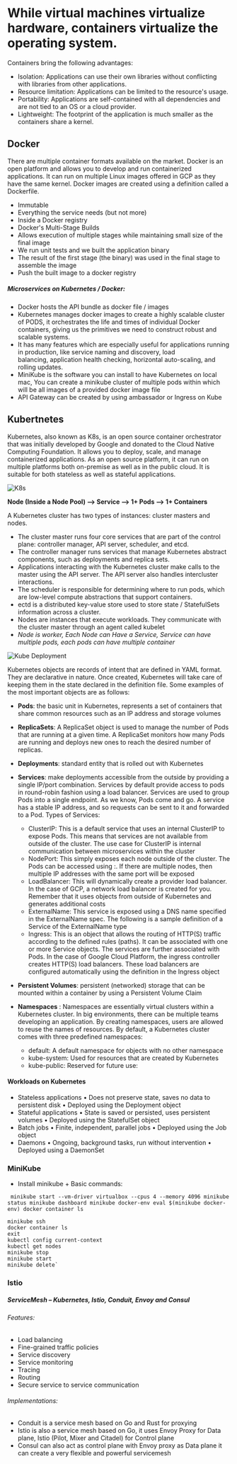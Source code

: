 
# While virtual machines virtualize hardware, containers virtualize the operating system.

Containers bring the following advantages:

- Isolation: Applications can use their own libraries without conflicting with libraries from other applications.
- Resource limitation: Applications can be limited to the resource's usage.
- Portability: Applications are self-contained with all dependencies and are not tied to an OS or a cloud provider.
- Lightweight: The footprint of the application is much smaller as the containers share a kernel.

## Docker
There are multiple container formats available on the market. Docker is an open platform and allows you to develop and run containerized applications. It can run on multiple Linux images offered in GCP as they have the same kernel. Docker images are created using a definition called a Dockerfile.

 - Immutable   
 - Everything the service needs (but not more)   
 - Inside a Docker registry
-   Docker's Multi-Stage Builds
-   Allows execution of multiple stages while maintaining small size of the final image
-   We run unit tests and we built the application binary
-   The result of the first stage (the binary) was used in the final stage to assemble the image
- Push the built image to a docker registry

##### Microservices on Kubernetes / Docker:
- Docker hosts the API bundle as docker file / images
- Kubernetes manages docker images to create a highly scalable cluster of PODS, it orchestrates the life and times of individual Docker containers, giving us the primitives we need to construct robust and scalable systems.
- It has many features which are especially useful for applications running in production, like service naming and discovery, load balancing, application health checking, horizontal auto-scaling, and rolling updates.
- MiniKube is the software you can install to have Kubernetes on local mac, You can create a minikube cluster of multiple pods within which will be all images of a provided docker image file
- API Gateway can be created by using ambassador or Ingress on Kube	 

## Kubertnetes
Kubernetes, also known as K8s, is an open source container orchestrator that was initially developed by Google and donated to the Cloud Native Computing Foundation. It allows you to deploy, scale, and manage containerized applications. As an open source platform, it can run on multiple platforms both on-premise as well as in the public cloud. It is suitable for both stateless as well as stateful applications.

![K8s](static/k8s.png)

**Node (Inside a Node Pool) --> Service --> 1+ Pods --> 1+  Containers**
  
A Kubernetes cluster has two types of instances: cluster masters and nodes.

- The cluster master runs four core services that are part of the control plane: controller manager, API server, scheduler, and etcd.
- The controller manager runs services that manage Kubernetes abstract components, such as deployments and replica sets.
- Applications interacting with the Kubernetes cluster make calls to the master using the API server. The API server also handles intercluster interactions.
- The scheduler is responsible for determining where to run pods, which are low-level compute abstractions that support containers.
- ectd is a distributed key-value store used to store state / StatefulSets information across a cluster.
- Nodes are instances that execute workloads. They communicate with the cluster master through an agent called kubelet
- _Node is worker, Each Node can Have a Service, Service can have multiple pods, each pods can have multiple container_

![Kube Deployment](static/KubeDeploy.png)

Kubernetes objects are records of intent that are defined in YAML format. They are declarative in nature. Once created, Kubernetes will take care of keeping them in the state declared in the definition file. Some examples of the most important objects are as follows:

- **Pods**: the basic unit in Kubernetes, represents a set of containers that share common resources such as an IP address and storage volumes
- **ReplicaSets**: A ReplicaSet object is used to manage the number of Pods that are running at a given time. A ReplicaSet monitors how many Pods are running and deploys new ones to reach the desired number of replicas. 
- **Deployments**: standard entity that is rolled out with Kubernetes
- **Services**: make deployments accessible from the outside by  providing a single IP/port combination. Services by default  provide access to pods in round-robin fashion using a load balancer. Services are used to group Pods into a single endpoint. As we know, Pods come and go. A service has a stable IP address, and so requests can be sent to it and forwarded to a Pod. Types of Services:
  - ClusterIP: This is a default service that uses an internal ClusterIP to expose Pods. This means that services are not available from outside of the cluster. The use case for ClusterIP is internal communication between microservices within the cluster
  - NodePort: This simply exposes each node outside of the cluster. The Pods can be accessed using <NodeIP>:<NodePort>. If there are multiple nodes, then multiple IP addresses with the same port will be exposed
  - LoadBalancer: This will dynamically create a provider load balancer. In the case of GCP, a network load balancer is created for you. Remember that it uses objects from outside of Kubernetes and generates additional costs
  - ExternalName: This service is exposed using a DNS name specified in the ExternalName spec. The following is a sample definition of a Service of the ExternalName type
  - Ingress: This is an object that allows the routing of HTTP(S) traffic according to the defined rules (paths). It can be associated with one or more Service objects. The services are further associated with Pods. In the case of Google Cloud Platform, the ingress controller creates HTTP(S) load balancers. These load balancers are configured automatically using the definition in the Ingress object

- **Persistent Volumes**: persistent (networked) storage that can be mounted within a container by using a Persistent Volume Claim
- **Namespaces** : Namespaces are essentially virtual clusters within a Kubernetes cluster. In big environments, there can be multiple teams developing an application. By creating namespaces, users are allowed to reuse the names of resources. By default, a Kubernetes cluster comes with three predefined namespaces:
  - default: A default namespace for objects with no other namespace
  - kube-system: Used for resources that are created by Kubernetes
  - kube-public: Reserved for future use:

#### Workloads on Kubernetes

- Stateless applications
   • Does not preserve state, saves no data to persistent disk
   • Deployed using the Deployment object
- Stateful applications
   • State is saved or persisted, uses persistent volumes
   • Deployed using the StatefulSet object
- Batch jobs
   • Finite, independent, parallel jobs
   • Deployed using the Job object
- Daemons
    • Ongoing, background tasks, run without intervention
    • Deployed using a DaemonSet


### MiniKube

- Install minikube + Basic commands:

 `` minikube start --vm-driver virtualbox --cpus 4 --memory 4096
    minikube status
    minikube dashboard
    minikube docker-env
    eval $(minikube docker-env)
    docker container ls``


    minikube ssh
    docker container ls
    exit
    kubectl config current-context
    kubectl get nodes
    minikube stop
    minikube start
    minikube delete`

### Istio

##### ServiceMesh – Kubernetes, Istio, Conduit, Envoy and Consul

###### Features:		
- Load balancing
- Fine-grained traffic policies
- Service discovery
- Service monitoring
- Tracing
- Routing
- Secure service to service communication

###### Implementations:        
- Conduit is a service mesh based on Go and Rust for proxying
- Istio is also a service mesh based on Go, it uses	Envoy Proxy for Data plane, Istio (Pilot, Mixer and Citadel) for Control plane
- Consul can also act as control plane with Envoy proxy as Data plane it can create a very flexible and powerful servicemesh

